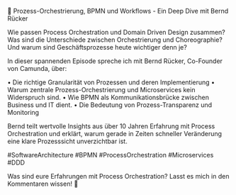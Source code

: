 🎯 Prozess-Orchestrierung, BPMN und Workflows - Ein Deep Dive mit Bernd Rücker

Wie passen Process Orchestration und Domain Driven Design zusammen? Was sind die Unterschiede zwischen Orchestrierung und Choreographie? Und warum sind Geschäftsprozesse heute wichtiger denn je?

In dieser spannenden Episode spreche ich mit Bernd Rücker, Co-Founder von Camunda, über:

• Die richtige Granularität von Prozessen und deren Implementierung
• Warum zentrale Prozess-Orchestrierung und Microservices kein Widerspruch sind.
• Wie BPMN als Kommunikationsbrücke zwischen Business und IT dient.
• Die Bedeutung von Prozess-Transparenz und Monitoring

Bernd teilt wertvolle Insights aus über 10 Jahren Erfahrung mit Process Orchestration und erklärt, warum gerade in Zeiten schneller Veränderung eine klare Prozesssicht unverzichtbar ist.

#SoftwareArchitecture #BPMN #ProcessOrchestration #Microservices #DDD

Was sind eure Erfahrungen mit Process Orchestration? Lasst es mich in den Kommentaren wissen! 🤔
